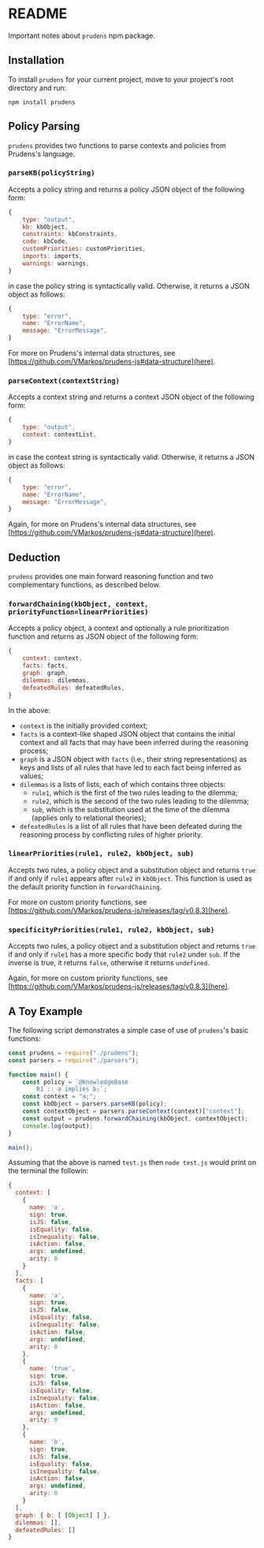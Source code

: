 # README
Important notes about `prudens` npm package.

## Installation
To install `prudens` for your current project, move to your project's root directory and run:
```
npm install prudens
```

## Policy Parsing
`prudens` provides two functions to parse contexts and policies from Prudens's language.

### `parseKB(policyString)`
Accepts a policy string and returns a policy JSON object of the following form:
```javascript
{
    type: "output",
    kb: kbObject,
    constraints: kbConstraints,
    code: kbCode,
    customPriorities: customPriorities,
    imports: imports,
    warnings: warnings,
}
```
in case the policy string is syntactically valid. Otherwise, it returns a JSON object as follows:
```javascript
{
    type: "error",
    name: "ErrorName",
    message: "ErrorMessage",
}
```
For more on Prudens's internal data structures, see [https://github.com/VMarkos/prudens-js#data-structure](here).

### `parseContext(contextString)`
Accepts a context string and returns a context JSON object of the following form:
```javascript
{
    type: "output",
    context: contextList,
}
```
in case the context string is syntactically valid. Otherwise, it returns a JSON object as follows:
```javascript
{
    type: "error",
    name: "ErrorName",
    message: "ErrorMessage",
}
```
Again, for more on Prudens's internal data structures, see [https://github.com/VMarkos/prudens-js#data-structure](here).

## Deduction
`prudens` provides one main forward reasoning function and two complementary functions, as described below.

### `forwardChaining(kbObject, context, priorityFunction=linearPriorities)`
Accepts a policy object, a context and optionally a rule prioritization function and returns as JSON object of 
the following form:
```javascript
{
    context: context,
    facts: facts,
    graph: graph,
    dilemmas: dilemmas,
    defeatedRules: defeatedRules,
}
```
In the above:
* `context` is the initially provided context;
* `facts` is a context-like shaped JSON object that contains the initial context and all facts that may have been inferred during the reasoning process;
* `graph` is a JSON object with `facts` (i.e., their string representations) as keys and lists of all rules that have led to each fact being inferred as values;
* `dilemmas` is a lists of lists, each of which contains three objects:
    - `rule1`, which is the first of the two rules leading to the dilemma;
    - `rule2`, which is the second of the two rules leading to the dilemma;
    - `sub`, which is the substitution used at the time of the dilemma (applies only to relational theories);
* `defeatedRules` is a list of all rules that have been defeated during the reasoning process by conflicting rules of higher priority.

### `linearPriorities(rule1, rule2, kbObject, sub)`
Accepts two rules, a policy object and a substitution object and returns `true` if and only if `rule1` appears after `rule2` in `kbObject`. This function is used as the default priority function in `forwardChaining`.

For more on custom priority functions, see [https://github.com/VMarkos/prudens-js/releases/tag/v0.8.3](here).

### `specificityPriorities(rule1, rule2, kbObject, sub)`
Accepts two rules, a policy object and a substitution object and returns `true` if and only if `rule1` has a more specific body that `rule2` under `sub`. If the inverse is true, it returns `false`, otherwise it returns `undefined`.

Again, for more on custom priority functions, see [https://github.com/VMarkos/prudens-js/releases/tag/v0.8.3](here).

## A Toy Example
The following script demonstrates a simple case of use of `prudens`'s basic functions:
```javascript
const prudens = require("./prudens");
const parsers = require("./parsers");

function main() {
    const policy = `@KnowledgeBase
        R1 :: a implies b;`;
    const context = "a;";
    const kbObject = parsers.parseKB(policy);
    const contextObject = parsers.parseContext(context)["context"];
    const output = prudens.forwardChaining(kbObject, contextObject);
    console.log(output);
}

main();
```

Assuming that the above is named `test.js` then `node test.js` would print on the terminal the followin:

```javascript
{
  context: [
    {
      name: 'a',
      sign: true,
      isJS: false,
      isEquality: false,
      isInequality: false,
      isAction: false,
      args: undefined,
      arity: 0
    }
  ],
  facts: [
    {
      name: 'a',
      sign: true,
      isJS: false,
      isEquality: false,
      isInequality: false,
      isAction: false,
      args: undefined,
      arity: 0
    },
    {
      name: 'true',
      sign: true,
      isJS: false,
      isEquality: false,
      isInequality: false,
      isAction: false,
      args: undefined,
      arity: 0
    },
    {
      name: 'b',
      sign: true,
      isJS: false,
      isEquality: false,
      isInequality: false,
      isAction: false,
      args: undefined,
      arity: 0
    }
  ],
  graph: { b: [ [Object] ] },
  dilemmas: [],
  defeatedRules: []
}
```